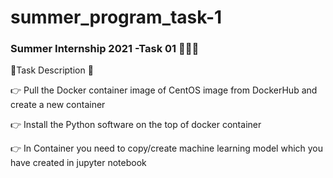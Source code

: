 # summer_program_task-1
### Summer Internship 2021 -Task 01 👨🏻‍💻

🥇Task Description 📄

👉 Pull the Docker container image of CentOS image from DockerHub and create a new container

👉 Install the Python software on the top of docker container

👉 In Container you need to copy/create machine learning model which you have created in jupyter notebook

